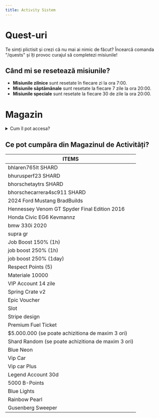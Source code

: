 ```yaml
---
title: Activity Sistem
---
```


# Quest-uri
Te simți plictisit și crezi că nu mai ai nimic de făcut? Încearcă comanda "/quests" și îți provoc curajul să completezi misiunile!

## Când mi se resetează misiunile?
- **Misiunile zilnice** sunt resetate în fiecare zi la ora 7:00.
- **Misiunile săptămânale** sunt resetate la fiecare 7 zile la ora 20:00.
- **Misiunile speciale** sunt resetate la fiecare 30 de zile la ora 20:00.

# Magazin


<details class="details custom-block">
    <summary>Cum îl pot accesa?</summary>
    <p>![Meniu AP](https://i.imgur.com/uuPaaTO.gif)</p>
</details>


## Ce pot cumpăra din Magazinul de Activități?

| ITEMS                                          |
|------------------------------------------------|
| bhlaren765lt SHARD                             |
| bhurusperf23 SHARD                             |
| bhorschetaytrs SHARD                           |
| bhorschecarrera4sc911 SHARD                    |
| 2024 Ford Mustang BradBuilds                   |
| Hennessey Venom GT Spyder Final Edition 2016   |
| Honda Civic EG6 Kevmannz                       |
| bmw 330i 2020                                  |
| supra gr                                       |
| Job Boost 150% (1h)                            |
| job boost 250% (1h)                            |
| job boost 250% (1day)                          |
| Respect Points (5)                             |
| Materiale 10000                                |
| VIP Account 14 zile                            |
| Spring Crate v2                                |
| Epic Voucher                                   |
| Slot                                           |
| Stripe design                                  |
| Premium Fuel Ticket                            |
| $5.000.000 (se poate achizitiona de maxim 3 ori)|
| Shard Random (se poate achizitiona de maxim 3 ori)|
| Blue Neon                                      |
| Vip Car                                        |
| Vip car Plus                                   |
| Legend Account 30d                             |
| 5000 B-Points                                  |
| Blue Lights                                    |
| Rainbow Pearl                                  |
| Gusenberg Sweeper                              |
